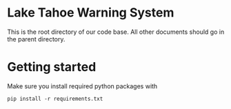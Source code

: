 # Lake Tahoe Warning System

This is the root directory of our code base. All other documents should go in the parent directory.

# Getting started

Make sure you install required python packages with

`pip install -r requirements.txt`